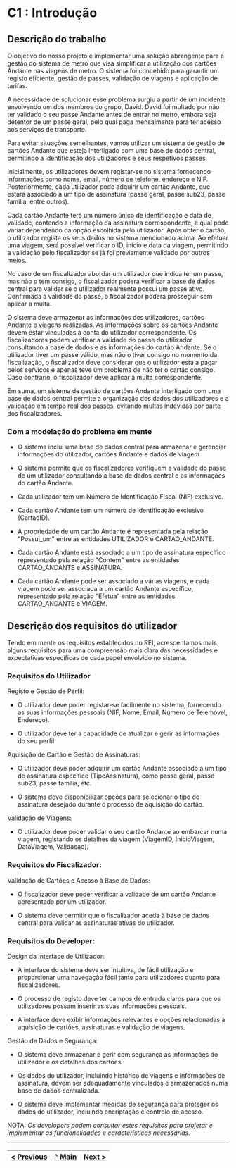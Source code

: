 # C1 : Introdução

## **Descrição do trabalho**

O objetivo do nosso projeto é implementar uma solução abrangente para a gestão do sistema de metro que visa simplificar a utilização dos cartões Andante nas viagens de metro. O sistema foi concebido para garantir um registo eficiente, gestão de passes, validação de viagens e aplicação de tarifas.

A necessidade de solucionar esse problema surgiu a partir de um incidente envolvendo um dos membros do grupo, David. David foi multado por não ter validado o seu passe Andante antes de entrar no metro, embora seja detentor de um passe geral, pelo qual paga mensalmente para ter acesso aos serviços de transporte.

Para evitar situações semelhantes, vamos utilizar um sistema de gestão de cartões Andante que esteja interligado com uma base de dados central, permitindo a identificação dos utilizadores e seus respetivos passes.

Inicialmente, os utilizadores devem registar-se no sistema fornecendo informações como nome, email, número de telefone, endereço e NIF. Posteriormente, cada utilizador pode adquirir um cartão Andante, que estará associado a um tipo de assinatura (passe geral, passe sub23, passe família, entre outros).

Cada cartão Andante terá um número único de identificação e data de validade, contendo a informação da assinatura correspondente, a qual pode variar dependendo da opção escolhida pelo utilizador. Após obter o cartão, o utilizador regista os seus dados no sistema mencionado acima. Ao efetuar uma viagem, será possível verificar o ID, início e data da viagem, permitindo a validação pelo fiscalizador se já foi previamente validado por outros meios.

No caso de um fiscalizador abordar um utilizador que indica ter um passe, mas não o tem consigo, o fiscalizador poderá verificar a base de dados central para validar se o utilizador realmente possui um passe ativo. Confirmada a validade do passe, o fiscalizador poderá prosseguir sem aplicar a multa.

O sistema deve armazenar as informações dos utilizadores, cartões Andante e viagens realizadas. As informações sobre os cartões Andante devem estar vinculadas à conta do utilizador correspondente. Os fiscalizadores podem verificar a validade do passe do utilizador consultando a base de dados e as informações do cartão Andante. Se o utilizador tiver um passe válido, mas não o tiver consigo no momento da fiscalização, o fiscalizador deve considerar que o utilizador está a pagar pelos serviços e apenas teve um problema de não ter o cartão consigo. Caso contrário, o fiscalizador deve aplicar a multa correspondente.

Em suma, um sistema de gestão de cartões Andante interligado com uma base de dados central permite a organização dos dados dos utilizadores e a validação em tempo real dos passes, evitando multas indevidas por parte dos fiscalizadores.

### **Com a modelação do problema em mente**

- O sistema inclui uma base de dados central para armazenar e gerenciar informações do utilizador, cartões Andante e dados de viagem

- O sistema permite que os fiscalizadores verifiquem a validade do passe de um utilizador consultando a base de dados central e as informações do cartão Andante.

- Cada utilizador tem um Número de Identificação Fiscal  (NIF) exclusivo.

- Cada cartão Andante tem um número de identificação exclusivo (CartaoID).

- A propriedade de um cartão Andante é representada pela relação "Possui_um" entre as entidades UTILIZADOR e CARTAO_ANDANTE.

- Cada cartão Andante está associado a um tipo de assinatura específico representado pela relação "Contem" entre as entidades CARTAO_ANDANTE e ASSINATURA.

- Cada cartão Andante pode ser associado a várias viagens, e cada viagem pode ser associada a um cartão Andante específico, representado pela relação "Efetua" entre as entidades CARTAO_ANDANTE e VIAGEM.

## **Descrição dos requisitos do utilizador**

Tendo em mente os requisitos establecidos no REI, acrescentamos mais alguns requisitos para uma compreensão mais clara das necessidades e expectativas específicas de cada papel envolvido no sistema.
### **Requisitos do Utilizador**


Registo e Gestão de Perfil:

- O utilizador deve poder registar-se facilmente no sistema, fornecendo as suas informações pessoais (NIF, Nome, Email, Número de Telemóvel, Endereço).

- O utilizador deve ter a capacidade de atualizar e gerir as informações do seu perfil.

Aquisição de Cartão e Gestão de Assinaturas:

- O utilizador deve poder adquirir um cartão Andante associado a um tipo de assinatura específico (TipoAssinatura), como passe geral, passe sub23, passe família, etc.

- O sistema deve disponibilizar opções para selecionar o tipo de assinatura desejado durante o processo de aquisição do cartão.

Validação de Viagens:

- O utilizador deve poder validar o seu cartão Andante ao embarcar numa viagem, registando os detalhes da viagem (ViagemID, InicioViagem, DataViagem, Validacao).

### **Requisitos do Fiscalizador:**

Validação de Cartões e Acesso à Base de Dados:

- O fiscalizador deve poder verificar a validade de um cartão Andante apresentado por um utilizador.

- O sistema deve permitir que o fiscalizador aceda à base de dados central para validar as assinaturas ativas do utilizador.

### **Requisitos do Developer:**

Design da Interface de Utilizador:

- A interface do sistema deve ser intuitiva, de fácil utilização e proporcionar uma navegação fácil tanto para utilizadores quanto para fiscalizadores.

- O processo de registo deve ter campos de entrada claros para que os utilizadores possam inserir as suas informações pessoais.

- A interface deve exibir informações relevantes e opções relacionadas à aquisição de cartões, assinaturas e validação de viagens.

Gestão de Dados e Segurança:

- O sistema deve armazenar e gerir com segurança as informações do utilizador e os detalhes dos cartões.

- Os dados do utilizador, incluindo histórico de viagens e informações de assinatura, devem ser adequadamente vinculados e armazenados numa base de dados centralizada.

- O sistema deve implementar medidas de segurança para proteger os dados do utilizador, incluindo encriptação e controlo de acesso.

NOTA: _Os developers podem consultar estes requisitos para projetar e implementar as funcionalidades e características necessárias._

---
[< Previous](rebd00.md) | [^ Main](https://github.com/a041326/TCM22-SIBD-G01/blob/main/README.md) | [Next >](rebd02.md)
:--- | :---: | ---: 